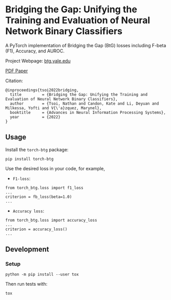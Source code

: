 # Bridging the Gap: Unifying the Training and Evaluation of Neural Network Binary Classifiers

A PyTorch implementation of Bridging the Gap (BtG) losses including F-beta (F1), Accuracy, and AUROC.

Project Webpage: [btg.yale.edu](https://btg.yale.edu)

[PDF Paper](https://btg.yale.edu/papers/Bridging_the_Gap_Unifying_the_Training_and_Evaluation_of_Neural_Network_Binary_Classifiers.pdf)

Citation:

```
@inproceedings{tsoi2022bridging,
  title         = {Bridging the Gap: Unifying the Training and Evaluation of Neural Network Binary Classifiers},
  author        = {Tsoi, Nathan and Candon, Kate and Li, Deyuan and Milkessa, Yofti and V{\'a}zquez, Marynel},
  booktitle     = {Advances in Neural Information Processing Systems},
  year          = {2022}
}
```

## Usage

Install the `torch-btg` package:

```
pip install torch-btg
```

Use the desired loss in your code, for example,

- `F1-loss`:
```
from torch_btg.loss import f1_loss
...
criterion = fb_loss(beta=1.0)
...
```

- `Accuracy loss`:
```
from torch_btg.loss import accuracy_loss
...
criterion = accuracy_loss()
...
```

## Development

### Setup

```
python -m pip install --user tox
```

Then run tests with:

```
tox
```
